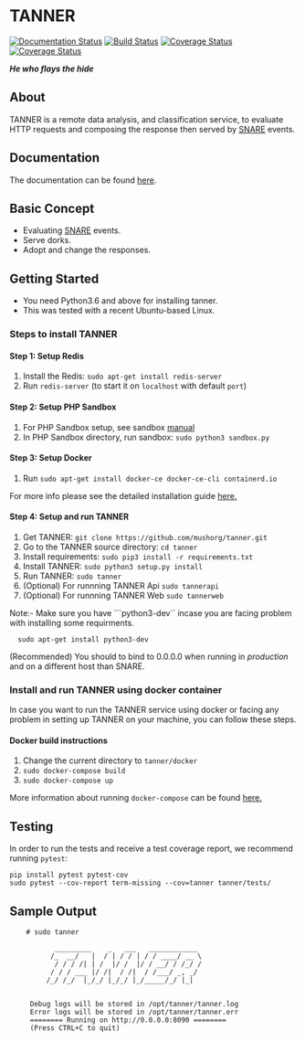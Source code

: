 TANNER
======
[![Documentation Status](https://readthedocs.org/projects/tanner/badge/?version=latest)](http://tanner.readthedocs.io/en/latest/?badge=latest)
[![Build Status](https://travis-ci.org/mushorg/tanner.svg?branch=master)](https://travis-ci.org/mushorg/tanner)
[![Coverage Status](https://coveralls.io/repos/github/mushorg/tanner/badge.svg?branch=master)](https://coveralls.io/github/mushorg/tanner?branch=master)
[![Coverage Status](https://coveralls.io/repos/github/mushorg/tanner/badge.svg?branch=develop)](https://coveralls.io/github/mushorg/tanner?branch=develop)

<b><i>He who flays the hide</b></i>


About
-----
TANNER is a remote data analysis, and classification service, to evaluate HTTP requests and composing the response then served by [SNARE](https://github.com/mushorg/snare) events.


Documentation
-------------
The documentation can be found [here](http://tanner.readthedocs.io).


Basic Concept
-------------

- Evaluating [SNARE](https://github.com/mushorg/snare) events.
- Serve dorks.
- Adopt and change the responses.


Getting Started
---------------

- You need Python3.6 and above for installing tanner.
- This was tested with a recent Ubuntu-based Linux.

### Steps to install TANNER

#### Step 1: Setup Redis

1. Install the Redis: ``sudo apt-get install redis-server``
2. Run ``redis-server`` (to start it on `localhost` with default `port`)

#### Step 2: Setup PHP Sandbox

1. For PHP Sandbox setup, see sandbox [manual](https://github.com/mushorg/phpox)
2. In PHP Sandbox directory, run sandbox: ``sudo python3 sandbox.py``

#### Step 3: Setup Docker

1. Run ``sudo apt-get install docker-ce docker-ce-cli containerd.io``

For more info please see the detailed installation guide [here.](https://docs.docker.com/engine/installation/linux/ubuntu/)

#### Step 4: Setup and run TANNER

1. Get TANNER: `git clone https://github.com/mushorg/tanner.git`
2. Go to the TANNER source  directory: ``cd tanner``
3. Install requirements: `sudo pip3 install -r requirements.txt`
4. Install TANNER: ``sudo python3 setup.py install``
5. Run TANNER: ``sudo tanner``
6. (Optional) For runnning TANNER Api ``sudo tannerapi``
7. (Optional) For runnning TANNER Web ``sudo tannerweb``

Note:- Make sure you have ```python3-dev`` incase you are facing problem with installing some requirments.
```
  sudo apt-get install python3-dev
```

(Recommended) You should to bind to 0.0.0.0 when running in
<i>production</i> and on a different host than SNARE.

### Install and run TANNER using docker container

  In case you want to run the TANNER service using docker or facing any problem
  in setting up TANNER on your machine, you can follow these steps.

#### Docker build instructions
1. Change the current directory to `tanner/docker`
2. `sudo docker-compose build`
3. `sudo docker-compose up`

More information about running `docker-compose` can be found [here.](https://docs.docker.com/compose/gettingstarted/)

Testing
-------

In order to run the tests and receive a test coverage report, we recommend running `pytest`:

    pip install pytest pytest-cov
    sudo pytest --cov-report term-missing --cov=tanner tanner/tests/

Sample Output
-------------

```shell
    # sudo tanner

           _________    _   ___   ____________
          /_  __/   |  / | / / | / / ____/ __ \
           / / / /| | /  |/ /  |/ / __/ / /_/ /
          / / / ___ |/ /|  / /|  / /___/ _, _/
         /_/ /_/  |_/_/ |_/_/ |_/_____/_/ |_|


     Debug logs will be stored in /opt/tanner/tanner.log
     Error logs will be stored in /opt/tanner/tanner.err
     ======== Running on http://0.0.0.0:8090 ========
     (Press CTRL+C to quit)

```
